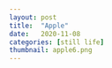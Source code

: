 ```yaml
---
layout: post
title:  "Apple"
date:   2020-11-08
categories: [still life]
thumbnail: apple6.png
---
```


<img src="{{ '/img/apple6.png' | relative_url }}" alt="">

